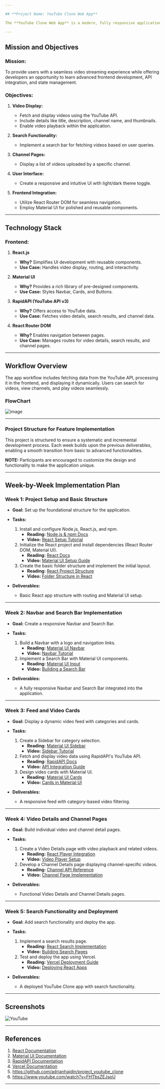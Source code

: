```yaml
---

## **Project Name: YouTube Clone Web App**

The **YouTube Clone Web App** is a modern, fully responsive application built using React.js and Material UI 5. It leverages the RapidAPI's YouTube API to fetch and display videos dynamically. This project aims to familiarize developers with React functional components, Material UI, API integration, and routing in React.

---
```


## **Mission and Objectives**

### **Mission:**
To provide users with a seamless video streaming experience while offering developers an opportunity to learn advanced frontend development, API integration, and state management.

### **Objectives:**
1. **Video Display:**
   - Fetch and display videos using the YouTube API.
   - Include details like title, description, channel name, and thumbnails.
   - Enable video playback within the application.

2. **Search Functionality:**
   - Implement a search bar for fetching videos based on user queries.

3. **Channel Pages:**
   - Display a list of videos uploaded by a specific channel.

4. **User Interface:**
   - Create a responsive and intuitive UI with light/dark theme toggle.

5. **Frontend Integration:**
   - Utilize React Router DOM for seamless navigation.
   - Employ Material UI for polished and reusable components.

---

## **Technology Stack**

### **Frontend:**
1. **React.js**
   - **Why?** Simplifies UI development with reusable components.
   - **Use Case:** Handles video display, routing, and interactivity.

2. **Material UI**
   - **Why?** Provides a rich library of pre-designed components.
   - **Use Case:** Styles Navbar, Cards, and Buttons.

3. **RapidAPI (YouTube API v3)**
   - **Why?** Offers access to YouTube data.
   - **Use Case:** Fetches video details, search results, and channel data.

4. **React Router DOM**
   - **Why?** Enables navigation between pages.
   - **Use Case:** Manages routes for video details, search results, and channel pages.

---

## **Workflow Overview**
The app workflow includes fetching data from the YouTube API, processing it in the frontend, and displaying it dynamically. Users can search for videos, view channels, and play videos seamlessly.

### **FlowChart**
![image](https://github.com/user-attachments/assets/0058b458-fcb0-4904-84f9-6ebd903bc4e3)


---

### **Project Structure for Feature Implementation**
This project is structured to ensure a systematic and incremental development process. Each week builds upon the previous deliverables, enabling a smooth transition from basic to advanced functionalities.

**NOTE:** Participants are encouraged to customize the design and functionality to make the application unique.

---

## **Week-by-Week Implementation Plan**

### **Week 1: Project Setup and Basic Structure**
- **Goal:** Set up the foundational structure for the application.
- **Tasks:**
  1. Install and configure Node.js, React.js, and npm.
     - **Reading:** [Node.js & npm Docs](https://nodejs.dev/learn)  
     - **Video:** [React Setup Tutorial](https://www.youtube.com/watch?v=ZVnjOPwW4ZA)
  2. Initialize the React project and install dependencies (React Router DOM, Material UI).
     - **Reading:** [React Docs](https://react.dev/blog/2023/03/16/introducing-react-dev)  
     - **Video:** [Material UI Setup Guide](https://www.youtube.com/watch?v=UBOj6rqRUME)
  3. Create the basic folder structure and implement the initial layout.
     - **Reading:** [React Project Structure](https://reactjs.org/docs/faq-structure.html)  
     - **Video:** [Folder Structure in React](https://www.youtube.com/watch?v=8KaJRw-rfn8)

- **Deliverables:**
  - Basic React app structure with routing and Material UI setup.

---

### **Week 2: Navbar and Search Bar Implementation**
- **Goal:** Create a responsive Navbar and Search Bar.
- **Tasks:**
  1. Build a Navbar with a logo and navigation links.
     - **Reading:** [Material UI Navbar](https://mui.com/components/app-bar/)  
     - **Video:** [Navbar Tutorial](https://www.youtube.com/watch?v=TeZdo8mx0gc)
  2. Implement a Search Bar with Material UI components.
     - **Reading:** [Material UI Input](https://mui.com/components/text-fields/)  
     - **Video:** [Building a Search Bar](https://www.youtube.com/watch?v=wRNinF7YQqQ)

- **Deliverables:**
  - A fully responsive Navbar and Search Bar integrated into the application.

---

### **Week 3: Feed and Video Cards**
- **Goal:** Display a dynamic video feed with categories and cards.
- **Tasks:**
  1. Create a Sidebar for category selection.
     - **Reading:** [Material UI Sidebar](https://mui.com/components/drawers/)  
     - **Video:** [Sidebar Tutorial](https://www.youtube.com/watch?v=BsDoLVMnmZs)
  2. Fetch and display video data using RapidAPI's YouTube API.
     - **Reading:** [RapidAPI Docs](https://rapidapi.com/)  
     - **Video:** [API Integration Guide](https://www.youtube.com/watch?v=UUddpbgPEJM)
  3. Design video cards with Material UI.
     - **Reading:** [Material UI Cards](https://mui.com/components/cards/)  
     - **Video:** [Cards in Material UI](https://www.youtube.com/watch?v=volAze3fpt0)

- **Deliverables:**
  - A responsive feed with category-based video filtering.

---

### **Week 4: Video Details and Channel Pages**
- **Goal:** Build individual video and channel detail pages.
- **Tasks:**
  1. Create a Video Details page with video playback and related videos.
     - **Reading:** [React Player Integration](https://github.com/cookpete/react-player)  
     - **Video:** [Video Player Setup](https://www.youtube.com/watch?v=SdzMBWT2CDQ)
  2. Develop a Channel Details page displaying channel-specific videos.
     - **Reading:** [Channel API Reference](https://developers.google.com/youtube/v3/docs/channels)  
     - **Video:** [Channel Page Implementation](https://www.youtube.com/watch?v=WyS3mF4wJKw)

- **Deliverables:**
  - Functional Video Details and Channel Details pages.

---

### **Week 5: Search Functionality and Deployment**
- **Goal:** Add search functionality and deploy the app.
- **Tasks:**
  1. Implement a search results page.
     - **Reading:** [React Search Implementation](https://react.dev/reference/react-dom/components/form)  
     - **Video:** [Building Search Pages](https://www.youtube.com/watch?v=EYpdEYK25Dc)
  2. Test and deploy the app using Vercel.
     - **Reading:** [Vercel Deployment Guide](https://vercel.com/docs)  
     - **Video:** [Deploying React Apps](https://www.youtube.com/watch?v=2HBIzEx6IZA)

- **Deliverables:**
  - A deployed YouTube Clone app with search functionality.

---

## **Screenshots**
![YouTube](https://i.ibb.co/4R5RkmW/Thumbnail-5.png)


---

## **References**
1. [React Documentation](https://react.dev/blog/2023/03/16/introducing-react-dev)
2. [Material UI Documentation](https://mui.com/)
3. [RapidAPI Documentation](https://rapidapi.com/)
4. [Vercel Documentation](https://vercel.com/docs)
5. https://github.com/adrianhajdin/project_youtube_clone
6. https://www.youtube.com/watch?v=FHTbsZEJspU

---
